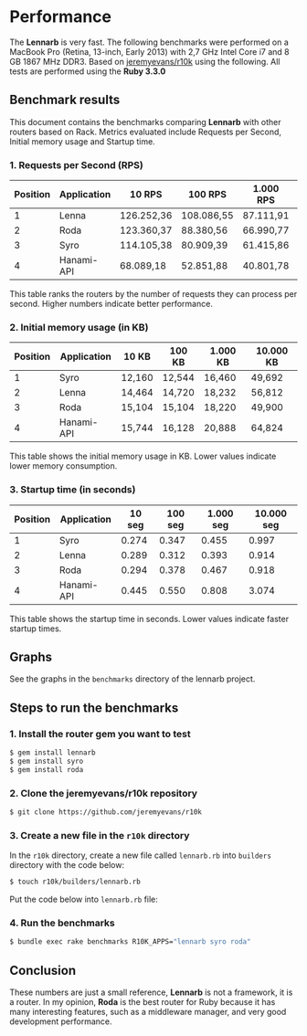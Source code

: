 # Performance

The **Lennarb** is very fast. The following benchmarks were performed on a MacBook Pro (Retina, 13-inch, Early 2013) with 2,7 GHz Intel Core i7 and 8 GB 1867 MHz DDR3. Based on [jeremyevans/r10k](https://github.com/jeremyevans/r10k) using the following. All tests are performed using the **Ruby 3.3.0**

## Benchmark results

This document contains the benchmarks comparing **Lennarb** with other routers based on Rack. Metrics evaluated include Requests per Second, Initial memory usage and Startup time.

### 1. Requests per Second (RPS)

| Position | Application | 10 RPS     | 100 RPS    | 1.000 RPS | 10.000 RPS |
| -------- | ----------- | ---------- | ---------- | --------- | ---------- |
| 1        | Lenna       | 126.252,36 | 108.086,55 | 87.111,91 | 68.460,64  |
| 2        | Roda        | 123.360,37 | 88.380,56  | 66.990,77 | 48.108,29  |
| 3        | Syro        | 114.105,38 | 80.909,39  | 61.415,86 | 46.639,81  |
| 4        | Hanami-API  | 68.089,18  | 52.851,88  | 40.801,78 | 27.996,00  |

This table ranks the routers by the number of requests they can process per second. Higher numbers indicate better performance.

### 2. Initial memory usage (in KB)

| Position | Application | 10 KB  | 100 KB | 1.000 KB | 10.000 KB |
| -------- | ----------- | ------ | ------ | -------- | --------- |
| 1        | Syro        | 12,160 | 12,544 | 16,460   | 49,692    |
| 2        | Lenna       | 14,464 | 14,720 | 18,232   | 56,812    |
| 3        | Roda        | 15,104 | 15,104 | 18,220   | 49,900    |
| 4        | Hanami-API  | 15,744 | 16,128 | 20,888   | 64,824    |

This table shows the initial memory usage in KB. Lower values indicate lower memory consumption.

### 3. Startup time (in seconds)

| Position | Application | 10 seg | 100 seg | 1.000 seg | 10.000 seg |
| -------- | ----------- | ------ | ------- | --------- | ---------- |
| 1        | Syro        | 0.274  | 0.347   | 0.455     | 0.997      |
| 2        | Lenna       | 0.289  | 0.312   | 0.393     | 0.914      |
| 3        | Roda        | 0.294  | 0.378   | 0.467     | 0.918      |
| 4        | Hanami-API  | 0.445  | 0.550   | 0.808     | 3.074      |

This table shows the startup time in seconds. Lower values indicate faster startup times.

## Graphs

See the graphs in the `benchmarks` directory of the lennarb project.

## Steps to run the benchmarks

### 1. Install the router gem you want to test

```bash
$ gem install lennarb
$ gem install syro
$ gem install roda
```

### 2. Clone the jeremyevans/r10k repository

```bash
$ git clone https://github.com/jeremyevans/r10k
```

### 3. Create a new file in the `r10k` directory

In the `r10k` directory, create a new file called `lennarb.rb` into `builders` directory with the code below:

```bash
$ touch r10k/builders/lennarb.rb
```

Put the code below into `lennarb.rb` file:


### 4. Run the benchmarks

```bash
$ bundle exec rake benchmarks R10K_APPS="lennarb syro roda"
```

## Conclusion

These numbers are just a small reference, **Lennarb** is not a framework, it is a router. In my opinion, **Roda** is the best router for Ruby because it has many interesting features, such as a middleware manager, and very good development performance.
